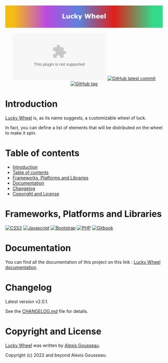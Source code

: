 <div align="center">

[![Banner of the github account](./data/github-visual.png)](https://lucky-wheel.alexis-gousseau.com/)

[![Website test](https://img.shields.io/website-up-down-green-red/https/lucky-wheel.alexis-gousseau.com?style=for-the-badge)](https://lucky-wheel.alexis-gousseau.com)
[![GitHub latest commit](https://img.shields.io/github/last-commit/alexis-gss/lucky-wheel/develop?color=FFFFFF&style=for-the-badge)](https://github.com/alexis-gss/lucky-wheel/commit/master)
[![GitHub tag](https://img.shields.io/github/tag/alexis-gss/lucky-wheel?style=for-the-badge&color=FFFFFF)](https://github.com/alexis-gss/lucky-wheel/tags)

</div>

# Introduction
[Lucky Wheel](https://lucky-wheel.alexis-gousseau.com/) is, as its name suggests, a customizable wheel of luck.

In fact, you can define a list of elements that will be distributed on the wheel to make it spin.

# Table of contents

- [Introduction](#introduction)
- [Table of contents](#table-of-contents)
- [Frameworks, Platforms and Libraries](#frameworks-platforms-and-libraries)
- [Documentation](#documentation)
- [Changelog](#changelog)
- [Copyright and License](#copyright-and-license)

# Frameworks, Platforms and Libraries
[![CSS3](https://img.shields.io/badge/CSS3-1572B6?style=for-the-badge&logo=css3&logoColor=white)](https://developer.mozilla.org/fr/docs/Web/CSS)
[![Javascript](https://img.shields.io/badge/JavaScript-323330?style=for-the-badge&logo=javascript&logoColor=F7DF1E)](https://developer.mozilla.org/fr/docs/Web/JavaScript)
[![Bootstrap](https://img.shields.io/badge/bootstrap-%23563D7C.svg?style=for-the-badge&logo=bootstrap&logoColor=white)](https://getbootstrap.com/)
[![PHP](https://img.shields.io/badge/php-%23777BB4.svg?style=for-the-badge&logo=php&logoColor=white)](https://www.php.net/)
[![Gitbook](https://img.shields.io/badge/GitBook-7B36ED?style=for-the-badge&logo=gitbook&logoColor=white)](https://www.gitbook.com/)

# Documentation

You can find all the documentation of this project on this link : [Lucky Wheel documentation](https://docs-lucky-wheel.alexis-gousseau.com).

# Changelog

Latest version v2.0.1.

See the [CHANGELOG.md](CHANGELOG.md) file for details.

# Copyright and License

[Lucky Wheel](http://lucky-wheel.alexis-gousseau.com/) was written by [Alexis Gousseau](https://github.com/alexis-gss).

Copyright (c) 2022 and beyond Alexis Gousseau.
